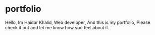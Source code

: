 # portfolio
Hello, Im Haidar Khalid, Web developer, And this is my portfolio, Please check it out and let me know how you feel about it.
